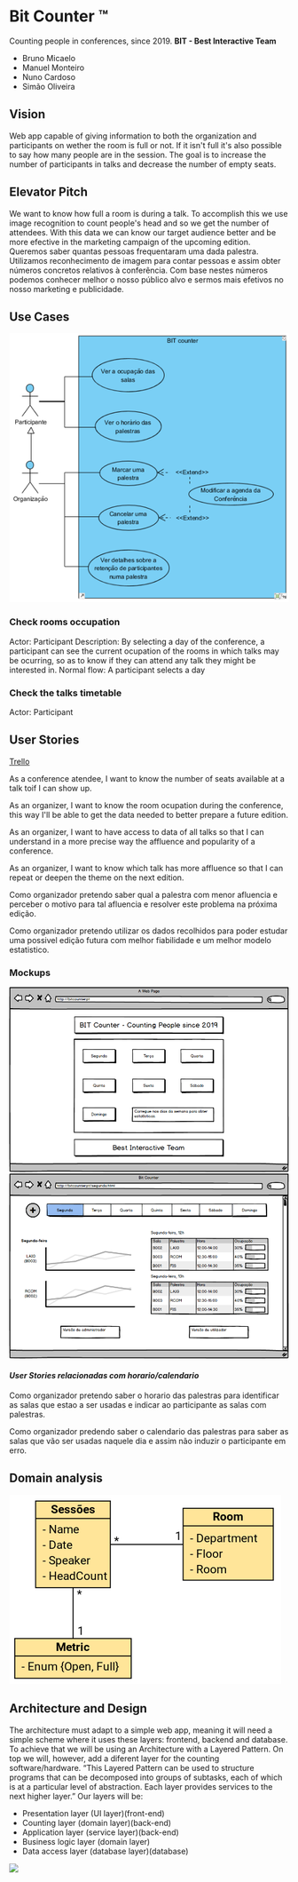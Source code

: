 # Bit Counter ™
Counting people in conferences, since 2019.
**BIT - Best Interactive Team**  
* Bruno Micaelo
* Manuel Monteiro
* Nuno Cardoso
* Simão Oliveira  
 
## Vision  
Web app capable of giving information to both the organization and participants on wether the room is full or not. If it isn't full it's also possible to say how many people are in the session.
The goal is to increase the number of participants in talks and decrease the number of empty seats.  

## Elevator Pitch
We want to know how full a room is during a talk. To accomplish this we use image recognition to count people's head and so we get the number of attendees. With this data we can know our target audience better and be more efective in the marketing campaign of the upcoming edition.  
Queremos saber quantas pessoas frequentaram uma dada palestra. Utilizamos reconhecimento de imagem para contar pessoas e assim obter números concretos relativos à conferência. Com base nestes números podemos conhecer melhor o nosso público alvo e sermos mais efetivos no nosso marketing e publicidade.  

## Use Cases
![Use Case Diagram](docs/UML/use_cases.png "Use Cases")

### Check rooms occupation
Actor: Participant
Description: By selecting a day of the conference, a participant can see the current ocupation of the rooms in which talks may be ocurring, so as to know if they can attend any talk they might be interested in.
Normal flow: A participant selects a day 

### Check the talks timetable
Actor: Participant

## User Stories  
[Trello](https://trello.com/b/AaikinSY/bit-counter)  

As a conference atendee, I want to know the number of seats available at a talk toif I can show up.

As an organizer, I want to know the room ocupation during the conference, this way I'll be able to get the data needed to better prepare a future edition.

As an organizer, I want to have access to data of all talks so that I can understand in a more precise way the affluence and popularity of a conference.

As an organizer, I want to know which talk has more affluence so that I can repeat or deepen the theme on the next edition.

Como organizador pretendo saber qual a palestra com menor afluencia e perceber o motivo para tal afluencia e resolver este problema na próxima edição.  

Como organizador pretendo utilizar os dados recolhidos para poder estudar uma possivel edição futura com melhor fiabilidade e um melhor modelo estatistico.  

### Mockups
![Mockup 1](docs/Imagens/mockup_1.png "Mockup 1")
![Mockup 2](docs/Imagens/mockup_2.png "Mockup 2") 

#### *User Stories relacionadas com horario/calendario*

Como organizador pretendo saber o horario das palestras para identificar as salas que estao a ser usadas e indicar ao participante as salas com palestras.  

Como organizador predendo saber o calendario das palestras para saber as salas que vão ser usadas naquele dia e assim não induzir o participante em erro.  


## Domain analysis
![Domain analysis](docs/domain/domain_diagram.png "Domain Diagram")

## Architecture and Design

The architecture must adapt to a simple web app, meaning it will need a simple scheme where it uses these layers: frontend, backend and database.
To achieve that we will be using an Architecture with a Layered Pattern.
On top we will, however, add a diferent layer for the counting software/hardware.
“This Layered Pattern can be used to structure programs that can be decomposed into groups of subtasks, each of which is at a particular level of abstraction. Each layer provides services to the next higher layer.”
Our layers will be:

- Presentation layer (UI layer)(front-end)
- Counting layer (domain layer)(back-end)
- Application layer (service layer)(back-end)
- Business logic layer (domain layer)
- Data access layer (database layer)(database)

![](https://i.imgur.com/KE9heEx.png)




[mockup1]: https://raw.githubusercontent.com/softeng-feup/open-cx-bit-counter/master/docs/Imagens/Mockup%201.png?token=AFUQTMLB7YKPGGEOL7ZA7D25WKZ3Y

[mockup2]: https://raw.githubusercontent.com/softeng-feup/open-cx-bit-counter/master/docs/Imagens/Mockup%202.png?token=AFUQTMOYNWE4QAJX6Z6724C5WKZ5E

[useCase_diagram]: https://raw.githubusercontent.com/softeng-feup/open-cx-bit-counter/master/docs/UML/Use%20Cases.png?token=AJA6WDBVCAYLQJ6GFH3K5OK5XP2E2

[domain_diagram]: https://raw.githubusercontent.com/softeng-feup/open-cx-bit-counter/master/docs/domain/domain_diagram.png?token=AFUQTMNYCEGOQWC72L7GT525VF5RI 
